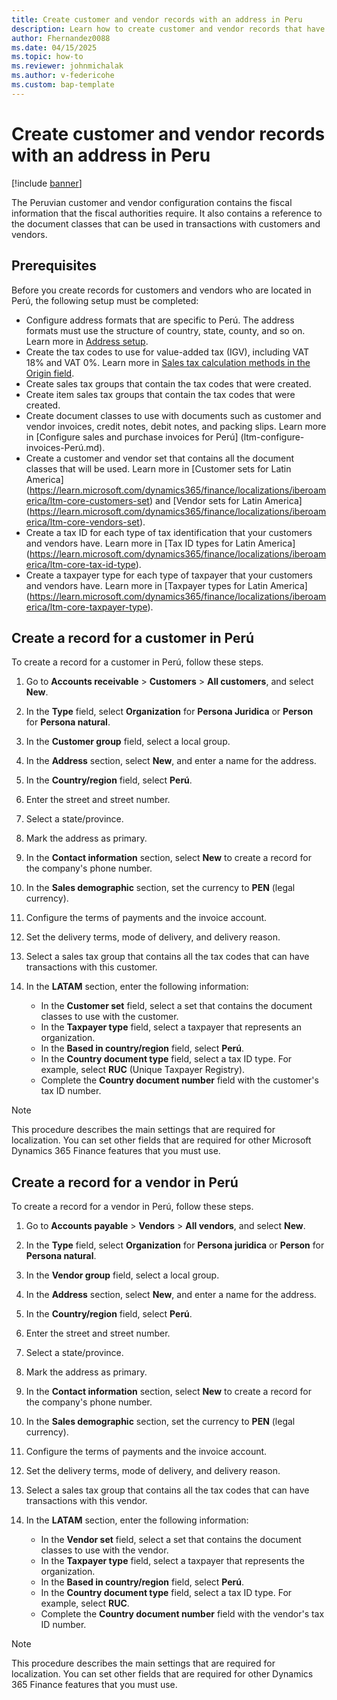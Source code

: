 ```yaml
---
title: Create customer and vendor records with an address in Peru
description: Learn how to create customer and vendor records that have an address in Peru.
author: Fhernandez0088
ms.date: 04/15/2025
ms.topic: how-to
ms.reviewer: johnmichalak
ms.author: v-federicohe
ms.custom: bap-template
---
```


# Create customer and vendor records with an address in Peru

[!include [banner](../../includes/banner.md)]

The Peruvian customer and vendor configuration contains the fiscal information that the fiscal authorities require. It also contains a reference to the document classes that can be used in transactions with customers and vendors.

## Prerequisites

Before you create records for customers and vendors who are located in Perú, the following setup must be completed:

- Configure address formats that are specific to Perú. The address formats must use the structure of country, state, county, and so on. Learn more in [Address setup](../../../fin-ops-core/dev-itpro/organization-administration/global-address-book-address-setup.md).
- Create the tax codes to use for value-added tax (IGV), including VAT 18% and VAT 0%. Learn more in [Sales tax calculation methods in the Origin field](../../general-ledger/sales-tax-calculation-methods-origin-field.md).
- Create sales tax groups that contain the tax codes that were created.
- Create item sales tax groups that contain the tax codes that were created.
- Create document classes to use with documents such as customer and vendor invoices, credit notes, debit notes, and packing slips. Learn more in [Configure sales and purchase invoices for Perú] (ltm-configure-invoices-Perú.md).
- Create a customer and vendor set that contains all the document classes that will be used. Learn more in [Customer sets for Latin America] (https://learn.microsoft.com/dynamics365/finance/localizations/iberoamerica/ltm-core-customers-set) and [Vendor sets for Latin America] (https://learn.microsoft.com/dynamics365/finance/localizations/iberoamerica/ltm-core-vendors-set).
- Create a tax ID for each type of tax identification that your customers and vendors have. Learn more in [Tax ID types for Latin America] (https://learn.microsoft.com/dynamics365/finance/localizations/iberoamerica/ltm-core-tax-id-type).
- Create a taxpayer type for each type of taxpayer that your customers and vendors have. Learn more in [Taxpayer types for Latin America] (https://learn.microsoft.com/dynamics365/finance/localizations/iberoamerica/ltm-core-taxpayer-type).

## Create a record for a customer in Perú

To create a record for a customer in Perú, follow these steps.

1. Go to **Accounts receivable** \> **Customers** \> **All customers**, and select **New**.
1. In the **Type** field, select **Organization** for **Persona Juridica** or **Person** for **Persona natural**.
1. In the **Customer group** field, select a local group.
1. In the **Address** section, select **New**, and enter a name for the address.
1. In the **Country/region** field, select **Perú**.
1. Enter the street and street number.
1. Select a state/province.
1. Mark the address as primary.
1. In the **Contact information** section, select **New** to create a record for the company's phone number.
1. In the **Sales demographic** section, set the currency to **PEN** (legal currency).
1. Configure the terms of payments and the invoice account.
1. Set the delivery terms, mode of delivery, and delivery reason.
1. Select a sales tax group that contains all the tax codes that can have transactions with this customer.
1. In the **LATAM** section, enter the following information:

    - In the **Customer set** field, select a set that contains the document classes to use with the customer.
    - In the **Taxpayer type** field, select a taxpayer that represents an organization. 
    - In the **Based in country/region** field, select **Perú**.
    - In the **Country document type** field, select a tax ID type. For example, select **RUC** (Unique Taxpayer Registry).
    - Complete the **Country document number** field with the customer's tax ID number.

> [!NOTE]
> This procedure describes the main settings that are required for localization. You can set other fields that are required for other Microsoft Dynamics 365 Finance features that you must use.

## Create a record for a vendor in Perú

To create a record for a vendor in Perú, follow these steps.

1. Go to **Accounts payable** \> **Vendors** \> **All vendors**, and select **New**.
1. In the **Type** field, select **Organization** for **Persona juridica** or **Person** for **Persona natural**.
1. In the **Vendor group** field, select a local group.
1. In the **Address** section, select **New**, and enter a name for the address.
1. In the **Country/region** field, select **Perú**.
1. Enter the street and street number.
1. Select a state/province.
1. Mark the address as primary.
1. In the **Contact information** section, select **New** to create a record for the company's phone number.
1. In the **Sales demographic** section, set the currency to **PEN** (legal currency).
1. Configure the terms of payments and the invoice account.
1. Set the delivery terms, mode of delivery, and delivery reason.
1. Select a sales tax group that contains all the tax codes that can have transactions with this vendor.
1. In the **LATAM** section, enter the following information:

    - In the **Vendor set** field, select a set that contains the document classes to use with the vendor.
    - In the **Taxpayer type** field, select a taxpayer that represents the organization. 
    - In the **Based in country/region** field, select **Perú**.
    - In the **Country document type** field, select a tax ID type. For example, select **RUC**.
    - Complete the **Country document number** field with the vendor's tax ID number.

> [!NOTE]
> This procedure describes the main settings that are required for localization. You can set other fields that are required for other Dynamics 365 Finance features that you must use.
